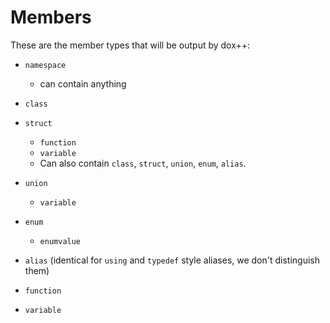 # Members

These are the member types that will be output by dox++:

- `namespace`
    - can contain anything

- `class`
- `struct`
    - `function`
    - `variable`
    - Can also contain `class`, `struct`, `union`, `enum`, `alias`.

- `union`
    - `variable`

- `enum`
    - `enumvalue`

- `alias` (identical for `using` and `typedef` style aliases, we don't distinguish them)

- `function`

- `variable`
